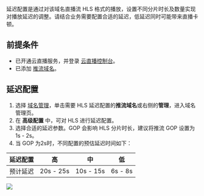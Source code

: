 延迟配置是通过对该域名直播流 HLS 格式的播放，设置不同分片时长及数量实现对播放延迟的调整。请结合业务需要配置合适的延迟，低延迟同时可能带来直播卡顿。

## 前提条件
- 已开通云直播服务，并登录 [云直播控制台](https://console.cloud.tencent.com/live/livestat)。
- 已添加 [推流域名](https://cloud.tencent.com/document/product/267/20381)。


## 延迟配置
1. 选择 [域名管理](https://console.cloud.tencent.com/live/domainmanage)，单击需要 HLS 延迟配置的**推流域名**或右侧的**管理**，进入域名管理页。
2. 在 **高级配置** 中，可对 HLS 进行延迟配置。
3. 选择合适的延迟参数。GOP 会影响 HLS 分片时长，建议将推流 GOP 设置为1s - 2s。
4. 当 GOP 为2s时，不同配置的预估延迟时间如下：
<table>
<thead>
<tr>
<th>延迟配置</th>
<th>高</th>
<th>中</th>
<th>低</th>
</tr>
</thead>
<tbody><tr>
<td>预计延迟</td>
<td>20s - 25s</td>
<td>10s - 15s</td>
<td>6s - 8s</td>
</tr>
</tbody></table>
<img src="https://qcloudimg.tencent-cloud.cn/raw/386180c9cee11e11feeb36673f3599c6.png">
